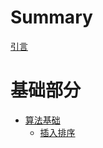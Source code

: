 # Summary

[引言](README.md)

# 基础部分
- [算法基础](foundation/algorithm/README.md)
    - [插入排序](foundation/algorithm/insert_sort.md)